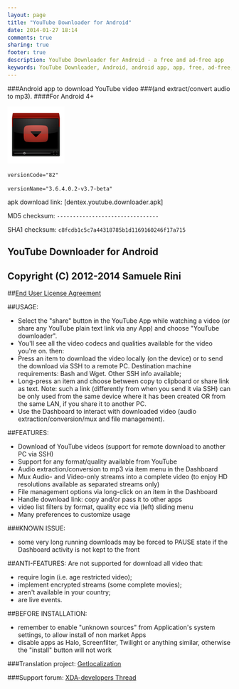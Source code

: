 ```yaml
---
layout: page
title: "YouTube Downloader for Android"
date: 2014-01-27 18:14
comments: true
sharing: true
footer: true
description: YouTube Downloader for Android - a free and ad-free app
keywords: YouTube Downloader, Android, android app, app, free, ad-free, no ads, dentex, video, YouTube, downloader
---
```

###Android app to download YouTube video
###(and extract/convert audio to mp3). 
####For Android 4+

![YTD](/images/apps/128x128-ic_launcher_ytd_mod-web.png)

`versionCode="82"`

`versionName="3.6.4.0.2-v3.7-beta"`

apk download link: [dentex.youtube.downloader.apk]

MD5 checksum: `--------------------------------`

SHA1 checksum: `c8fcdb1c5c7a44318785b1d1169160246f17a715`

## **YouTube Downloader for Android**
## **Copyright (C) 2012-2014 Samuele Rini**

##[End User License Agreement](/apps/YouTubeDownloader/eula.html)

##USAGE:
- Select the "share" button in the YouTube App while watching a video (or share any YouTube plain text link via any App) and choose "YouTube downloader".
- You'll see all the video codecs and qualities available for the video you're on.
then:
- Press an item to download the video locally (on the device) or to send the download via SSH to a remote PC. Destination machine requirements: Bash and Wget. Other SSH info available;
- Long-press an item and choose between copy to clipboard or share link as text.
Note: such a link (differently from when you send it via SSH) can be only used from the same device where it has been created OR from the same LAN, if you share it to another PC.
- Use the Dashboard to interact with downloaded video (audio extraction/conversion/mux and file management).

##FEATURES:
- Download of YouTube videos (support for remote download to another PC via SSH)
- Support for any format/quality available from YouTube
- Audio extraction/conversion to mp3 via item menu in the Dashboard
- Mux Audio- and Video-only streams into a complete video (to enjoy HD resolutions available as separated streams only)
- File management options via long-click on an item in the Dashboard
- Handle download link: copy and/or pass it to other apps
- video list filters by format, quality ecc via (left) sliding menu
- Many preferences to customize usage

###KNOWN ISSUE: 
- some very long running downloads may be forced to PAUSE state if the Dashboard activity is not kept to the front

##ANTI-FEATURES:
Are not supported for download all video that:

- require login (i.e. age restricted video);
- implement encrypted streams (some complete movies);
- aren't available in your country;
- are live events.

##BEFORE INSTALLATION:
- remember to enable "unknown sources" from Application's system settings, to allow install of non market Apps
- disable apps as Halo, Screenfilter, Twilight or anything similar, otherwise the "install" button will not work

###Translation project:
[Getlocalization](http://www.getlocalization.com/ytdownloader/)

###Support forum:
[XDA-developers Thread](http://forum.xda-developers.com/showthread.php?t=2137743)
